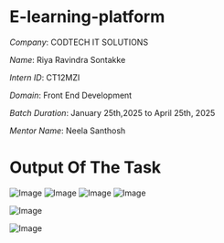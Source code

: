 # E-learning-platform

*Company*: CODTECH IT SOLUTIONS

*Name*: Riya Ravindra Sontakke

*Intern ID*: CT12MZI

*Domain*: Front End Development

*Batch Duration*: January 25th,2025 to April 25th, 2025

*Mentor Name*: Neela Santhosh

#  Output Of The Task
![Image](https://github.com/user-attachments/assets/98fd406b-4cd7-4337-b009-66e51ddf08bd)
![Image](https://github.com/user-attachments/assets/cc817336-1a21-4153-8ede-00328abdc45f)
![Image](https://github.com/user-attachments/assets/27012a7b-652b-47f3-ba76-b8f83d85aaff)
![Image](https://github.com/user-attachments/assets/f3815ad2-c005-477a-8ebf-15bc3fb62028)


![Image](https://github.com/user-attachments/assets/a72b737f-e774-4684-90ac-3044c7830a86)

![Image](https://github.com/user-attachments/assets/70101f46-12be-4938-8643-9c83484edb43)


